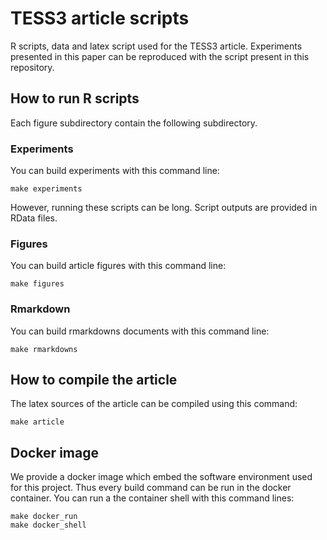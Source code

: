 # TESS3 article scripts

R scripts, data and latex script used for the TESS3 article. Experiments presented in this paper can be reproduced with the script present in this repository.

## How to run R scripts

Each figure subdirectory contain the following subdirectory.

### Experiments

You can build experiments with this command line:
```
make experiments
```
However, running these scripts can be long. Script outputs are provided in RData files.

### Figures

You can build article figures with this command line:
```
make figures
```

### Rmarkdown

You can build rmarkdowns documents with this command line:
```
make rmarkdowns
```

## How to compile the article

The latex sources of the article can be compiled using this command:
```
make article
```

## Docker image

We provide a docker image which embed the software environment used for this project. Thus every build command can be run in the docker container. You can run a the container shell with this command lines:
```
make docker_run
make docker_shell
```
